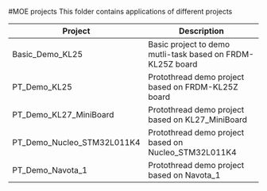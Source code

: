 #MOE projects
This folder contains applications of different projects
   
Project                    | Description   
-------------------------- | ------------
Basic_Demo_KL25            | Basic project to demo mutli-task based on FRDM-KL25Z board
PT_Demo_KL25               | Protothread demo project based on FRDM-KL25Z board
PT_Demo_KL27_MiniBoard     | Protothread demo project based on KL27_MiniBoard
PT_Demo_Nucleo_STM32L011K4 | Protothread demo project based on Nucleo_STM32L011K4
PT_Demo_Navota_1           | Protothread demo project based on Navota_1

